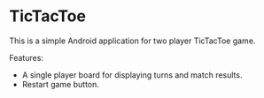# TicTacToe
This is a simple Android application for two player TicTacToe game.

Features: 
- A single player board for displaying turns and match results.
- Restart game button.
